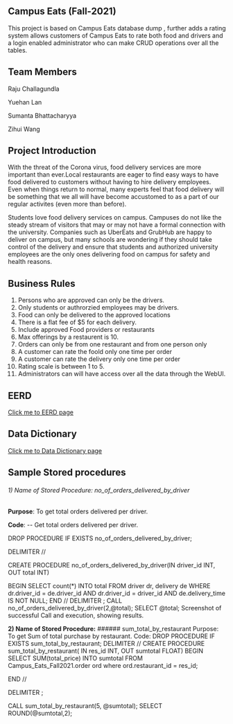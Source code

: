 ## Campus Eats (Fall-2021)
This project is based on Campus Eats database dump , further adds a rating system allows customers of Campus Eats to rate both food and drivers and a login enabled administrator who can make CRUD operations over all the tables.

## Team Members

Raju Challagundla

Yuehan Lan

Sumanta Bhattacharyya

Zihui Wang

## Project Introduction

With the threat of the Corona virus, food delivery services are more important than ever.Local restaurants are eager to find easy ways to have food delivered to customers without having to hire delivery employees. Even when things return to normal, many experts feel that food delivery will be something that we all will have become accustomed to as a part of our regular activites (even more than before).  

Students love food delivery services on campus.  Campuses do not like the steady stream of visitors that may or  may not have a formal connection with the university.  Companies such as UberEats and GrubHub are happy to deliver on campus, but many schools are wondering if they should take control of the delivery and ensure that students and authorized university employees are the only ones delivering food on campus for safety and health reasons.



## Business Rules
1. Persons who are approved can only be the drivers.
2. Only students or authrorzied employees may be drivers.
3. Food can only be delivered to the approved locations 
4. There is a flat fee of $5 for each delivery.
5. Include approved Food providers or restaurants
6. Max offerings by a restaurent is 10.
7. Orders can only be from one restaurant and from one person only
8. A customer can rate the foold only one time per order
9. A customer can rate the delivery only one time per order
10. Rating scale is between 1 to 5.
11. Administrators can will have access over all the data through the WebUI.

## EERD
[Click me to EERD page](https://github.com/Raju-Challagundla/ITCS-8160-051-Group-18/blob/main/project_demo.drawio.png)

## Data Dictionary

[Click me to Data Dictionary page](https://github.com/Raju-Challagundla/ITCS-8160-051-Group-18/blob/main/Data%20Dictionary.xlsx)

## Sample Stored procedures
###### 1) Name of Stored Procedure: no_of_orders_delivered_by_driver

**Purpose**: To get total orders delivered per driver.

**Code**:
-- Get total orders delivered per driver.

DROP PROCEDURE IF EXISTS no_of_orders_delivered_by_driver;

DELIMITER //

CREATE PROCEDURE no_of_orders_delivered_by_driver(IN driver_id INT, OUT total INT)

BEGIN
	SELECT count(*) INTO total FROM driver dr, delivery de 
	WHERE dr.driver_id = de.driver_id AND dr.driver_id = driver_id AND de.delivery_time IS NOT NULL;
END //
DELIMITER ;
CALL no_of_orders_delivered_by_driver(2,@total);
SELECT @total;
Screenshot of successful Call and execution, showing results.


**2) Name of Stored Procedure:** ###### sum_total_by_restaurant
Purpose:  To get Sum of total purchase by restaurant.
Code:
DROP PROCEDURE IF EXISTS sum_total_by_restaurant;
DELIMITER //
CREATE PROCEDURE sum_total_by_restaurant( IN res_id INT, OUT sumtotal FLOAT)
BEGIN
	SELECT SUM(total_price) INTO sumtotal 
    FROM Campus_Eats_Fall2021.order ord where ord.restaurant_id = res_id;
 
END //
 
DELIMITER ;
 
CALL sum_total_by_restaurant(5, @sumtotal);
SELECT ROUND(@sumtotal,2);
 


 

